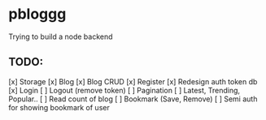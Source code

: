 # pbloggg

Trying to build a node backend

## TODO:

[x] Storage
[x] Blog
[x] Blog CRUD
[x] Register
[x] Redesign auth token db
[x] Login
[ ] Logout (remove token)
[ ] Pagination
[ ] Latest, Trending, Popular..
[ ] Read count of blog
[ ] Bookmark (Save, Remove)
[ ] Semi auth for showing bookmark of user

